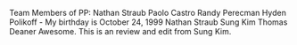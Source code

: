 Team Members of PP:
Nathan Straub
Paolo Castro
Randy Perecman
Hyden Polikoff - My birthday is October 24, 1999
Nathan Straub
Sung Kim
Thomas Deaner
Awesome. This is an review and edit from Sung Kim.
